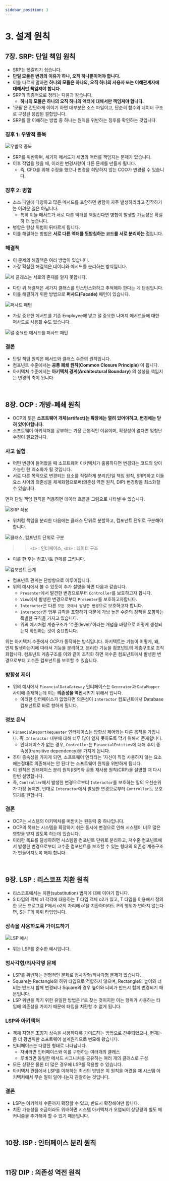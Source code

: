 ```yaml
---
sidebar_position: 3
---
```


# 3. 설계 원칙

## 7장. SRP: 단일 책임 원칙

- SRP는 헷갈리기 쉽습니다.
- **단일 모듈은 변경의 이유가 하나, 오직 하나뿐이어야 합니다.**
- 이를 다르게 말하면 **하나의 모듈은 하나의, 오직 하나의 사용자 또는 이해관계자에 대해서만 책임져야 합니다.**
- SRP의 최종적으로 정리는 다음과 같습니다.
  - **하나의 모듈은 하나의 오직 하나의 액터에 대해서만 책임져야 합니다.**
- '모듈'은 간단하게 이야기 하면 대부분은 소스 파일이고, 단순히 함수와 데이터 구조로 구성된 응집된 결합입니다.
- SRP를 잘 이해하는 방법 중 하나는 원칙을 위반하는 징후를 확인하는 것입니다.

### 징후 1: 우발적 중복

![우발적 중복](https://user-images.githubusercontent.com/42582516/143684221-bbf791af-3ed5-49fe-b3f1-05dfc08e9997.png)

- SRP를 위반하며, 세가지 메서드가 세명의 액터를 책임지는 문제가 있습니다.
- 이후 작업을 했을 때, 이러한 변경사항이 다른 문제를 만들게 됩니다.
  - 즉, CFO를 위해 수정을 했으나 변경을 희망하지 않는 COO가 변경될 수 있습니다.

### 징후 2: 병합

- 소스 파일에 다양하고 많은 메서드를 포함하면 병함이 자주 발생하리라고 짐작하기는 어려운 일은 아닙니다.
  - 특히 이들 메서드가 서로 다른 액터를 책임진다면 병합이 발생할 가능성은 확실히 더 높습니다.
- 병합은 항상 위험이 뒤따르게 됩니다.
- 이를 해결하는 방법은 **서로 다른 액터를 뒷받침하는 코드를 서로 분리하는 것**입니다.

### 해결책

- 이 문제의 해결책은 여러 방법이 있습니다.
- 가장 확실한 해결책은 데이터와 메서드를 분리하는 방식입니다.

![세 클래스는 서로의 존재를 알지 못합니다.](https://user-images.githubusercontent.com/42582516/143684752-05825fd9-f0cb-49f3-8e22-3e746c8dee8e.png)

- 다만 위 해결책은 세가지 클래스를 인스턴스화하고 추적해야 한다는 게 단점입니다.
- 이를 해결하기 위한 방법으로 **퍼사드(Facade)** 패턴이 있습니다.

![퍼사드 패턴](https://user-images.githubusercontent.com/42582516/143684916-15359a25-5151-4ae3-a559-b57f538a4c14.png)

- 가장 중요한 메서드를 기존 Employee에 넣고 덜 중요한 나머지 메서드들에 대한 퍼사드로 사용할 수도 있습니다.

![덜 중요한 메서드를 퍼사드 패턴](https://user-images.githubusercontent.com/42582516/143685025-b39911a6-f713-49cf-8986-a67110828f8b.png)

### 결론

- 단일 책임 원칙은 메서드와 클래스 수준의 원칙입니다.
- 컴포넌트 수준에서는 **공통 폐쇄 원칙(Common Closure Principle)** 이 됩니다.
- 아키텍처 수준에서는 **아키텍처 경계(Architectural Boundary)** 의 생성을 책임지는 변경의 축이 됩니다.

<br/>

## 8장. OCP : 개방-폐쇄 원칙

- OCP의 뜻은 **소프트웨어 개체(artifact)는 확장에는 열려 있어야하고, 변경에는 닫혀 있어야합니다.**
- 소프트웨어 아키텍처를 공부하는 가장 근본적인 이유이며, 확장성이 없다면 엄청난 수정이 필요합니다.

### 사고 실험

- 어떤 변경이 들어왔을 때 소프트웨어 아키텍처가 훌륭하다면 변경되는 코드의 양이 가능한 한 최소화가 될 것입니다.
- 서로 다른 목적으로 변경되는 요소를 적절하게 분리(단일 책임 원칙, SRP)하고 이들 요소 사이의 의존성을 체계화함으로써(의존성 역전 원칙, DIP) 변경량을 최소화할 수 있습니다.

먼저 단일 책임 원칙을 적용하면 데이터 흐름을 그림으로 나타낼 수 있습니다.

![SRP 적용](https://user-images.githubusercontent.com/42582516/143726735-27be2075-c248-474d-b249-0d594076920f.png)

- 위처럼 책임을 분리한 다음에는 클래스 단위로 분할하고, 컴포넌트 단위로 구분해야 합니다.

![클래스, 컴포넌트 단위로 구분](https://user-images.githubusercontent.com/42582516/143729628-dc034673-ee40-428a-9fd5-920f586e823c.png)

> > `<I>` : 인터페이스, `<DS>` : 데이터 구조

- 이를 한 후는 컴포넌트 관계를 그립니다.

![컴포넌트 관계](https://user-images.githubusercontent.com/42582516/143729699-dc54efc7-2700-4b31-84e4-a4be4a25bd36.png)

- 컴포넌트 관계는 단방향으로 이루어집니다.
- 위의 예시에서 볼 수 있듯이 추가 설명을 하면 다음과 같습니다.
  - `Presenter`에서 발견한 변경으로부터 `Controller`를 보호하고자 합니다.
  - `View`에서 발생한 변경으로부터 `Presenter`를 보호하고자합니다.
  - `Interactor`은 다른 `모든 것에서 발생한 변경`으로 보호하고자 합니다.
  - `Interactor`은 업무 규칙을 포함하기 때문에 가낭 높은 수준의 정책을 포함하는 특별한 규칙을 가지고 있습니다.
  - 위의 예시처럼 계층구조가 '수준(level)'이라는 개념을 바탕으로 어떻게 생성되는지 확인하는 것이 중요합니다.

위는 아키텍처 수준에서 OCP가 동작하는 방식입니다. 아키텍트는 기능이 어떻게, 왜, 언제 발생하는지에 따라서 기능을 분리하고, 분리한 기능을 컴포넌트의 계층구조로 조직화합니다. 컴포넌트 계층구조를 이와 같이 조직화 하면 저수준 컴포넌트에서 발생한 변경으로부터 고수준 컴포넌트를 보호할 수 있습니다.

### 방향성 제어

- 위의 예시에서 `FinancialDataGateway` 인터페이스는 `Generator`과 `DataMapper` 사이에 존재하는데 이는 **의존성을 역전**시키기 위해서 입니다.
  - 이러한 인터페이스가 없었다면 의존성이 `Interactor` 컴포넌트에서 Database 컴포넌트로 바로 향하게 됩니다.

### 정보 은닉

- `FinancialReportRequester` 인터페이스는 방향성 제어와는 다른 목적을 가집니다. 즉, `Interactor` 내부에 대해 너무 많이 알지 못하도록 막기 위해서 존재합니다.
  - 인터페이스가 없는 경우, `Controller`는 `FinancialEntities`에 대해 추이 종속성(transitive dependency)을 가지게 됩니다.
- 추아 종속성을 가지게 되면, 소프트웨어 엔티티는 '자신이 직접 사용하지 않는 요소에는절대로 의존해서는 안 된다'는 소프트웨어 원칙을 위반하게 됩니다.
- 이 원칙은 인터페이스 분리 원칙(ISP)와 공통 재사용 원칙(CRP)을 설명할 때 다시 한번 설명합니다.
- 즉, `Controller`에서 발생한 변경으로부터 `Interactor`를 보호하는 일의 우선순위가 가장 높지만, 반대로 `Interactor`에서 발생한 변경으로부터 `Controller`도 보호되기를 원합니다.

### 결론

- OCP는 시스템의 아키텍처를 떠받치는 원동력 중 하나입니다.
- OCP의 목표는 시스템을 확장하기 쉬운 동시에 변경으로 인해 시스템이 너무 많은 영향을 받지 않도록 하는데 있습니다.
- 이러한 목표를 달성하려면 시스템을 컴포넌트 단위로 분리하고, 저수준 컴포넌트에서 발생한 변경으로부터 고수준 컴포넌트를 보호할 수 있는 형태의 의존성 계층구조가 만들어지도록 해야 합니다.

<br/>

## 9장. LSP : 리스코프 치환 원칙

- 리스코프에서는 치환(substitution) 법칙에 대해 이야기 합니다.
- S 타입의 객체 o1 각각에 대응하는 T 타입 객체 o2가 있고, T 타입을 이용해서 정의한 모든 프로그램 P에서 o2의 자리에 o1을 치환하더라도 P의 행위가 변하지 않는다면, S는 T의 하위 타입입니다.

### 상속을 사용하도록 가이드하기

![LSP 예시](https://user-images.githubusercontent.com/42582516/144737098-2f92f885-e83e-43d0-a363-58e1a5ab3c68.png)

- 위는 LSP를 준수한 예시입니다.

### 정사각형/직사각옇 문제

- LSP를 위반하는 전형적인 문제로 정사각형/직사각형 문제가 있습니다.
- Square는 Rectangle의 하위 타입으로 적합하지 않으며, Rectangle의 높이와 너비는 반드시 함께 변경되나 Square의 경우 높이와 너비가 반드시 함께 변경되기 때문입니다.
- LSP 위반을 막기 위한 유일한 방법은 if로 찾는 것이지만 이는 행위가 사용하는 타입에 의존성을 가지기 때문에 타입을 치환할 수 없게 됩니다.

### LSP와 아키텍처

- 객체 지향은 초칭기 상속을 사용하다록 가이드하는 방법으로 간주되었으나, 현재는 좀 더 광범위한 소프트웨어 설계원칙으로 변모해 왔습니다.
- 인터페이스는 다양한 형태로 나타납니다.
  - 자바라면 인터페이스와 이를 구현하는 여러개의 클래스
  - 루비라면 동일한 메서드 시그니처를 공유하는 여러 개의 클래스로 구성
- 모든 상황은 물론 더 많은 경우에 LSP를 적용할 수 있습니다.
- 아키텍처 관점에서 LSP를 이해하는 최선의 방법은 이 원칙을 어겼을 때 시스템 아키텍처에서 무슨 일이 일어나는지 관찰하는 것입니다.

### 결론

- LSP는 아키텍처 수준까지 확장할 수 있고, 반드시 확장해야만 합니다.
- 치환 가능성을 조금이라도 위배하면 시스템 아키텍처가 오염되어 상당량의 별도 메커니즘을 추가해야 할 수 있기 때문입니다.

<br/>

## 10장. ISP : 인터페이스 분리 원칙

<br/>

## 11장 DIP : 의존성 역전 원칙
